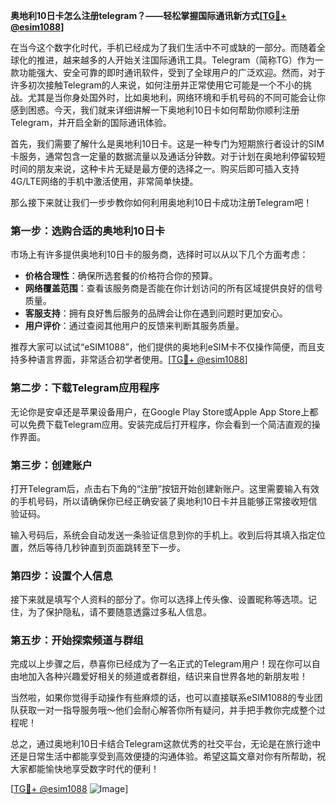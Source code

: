 **奥地利10日卡怎么注册telegram？——轻松掌握国际通讯新方式[[TG💪+ @esim1088](https://t.me/s/esim1088)]**

在当今这个数字化时代，手机已经成为了我们生活中不可或缺的一部分。而随着全球化的推进，越来越多的人开始关注国际通讯工具。Telegram（简称TG）作为一款功能强大、安全可靠的即时通讯软件，受到了全球用户的广泛欢迎。然而，对于许多初次接触Telegram的人来说，如何注册并正常使用它可能是一个不小的挑战。尤其是当你身处国外时，比如奥地利，网络环境和手机号码的不同可能会让你感到困惑。今天，我们就来详细讲解一下奥地利10日卡如何帮助你顺利注册Telegram，并开启全新的国际通讯体验。

首先，我们需要了解什么是奥地利10日卡。这是一种专门为短期旅行者设计的SIM卡服务，通常包含一定量的数据流量以及通话分钟数。对于计划在奥地利停留较短时间的朋友来说，这种卡片无疑是最方便的选择之一。购买后即可插入支持4G/LTE网络的手机中激活使用，非常简单快捷。

那么接下来就让我们一步步教你如何利用奥地利10日卡成功注册Telegram吧！

### 第一步：选购合适的奥地利10日卡

市场上有许多提供奥地利10日卡的服务商，选择时可以从以下几个方面考虑：

- **价格合理性**：确保所选套餐的价格符合你的预算。
- **网络覆盖范围**：查看该服务商是否能在你计划访问的所有区域提供良好的信号质量。
- **客服支持**：拥有良好售后服务的品牌会让你在遇到问题时更加安心。
- **用户评价**：通过查阅其他用户的反馈来判断其服务质量。

推荐大家可以试试“eSIM1088”，他们提供的奥地利eSIM卡不仅操作简便，而且支持多种语言界面，非常适合初学者使用。[[TG💪+ @esim1088](https://t.me/s/esim1088)]

### 第二步：下载Telegram应用程序

无论你是安卓还是苹果设备用户，在Google Play Store或Apple App Store上都可以免费下载Telegram应用。安装完成后打开程序，你会看到一个简洁直观的操作界面。

### 第三步：创建账户

打开Telegram后，点击右下角的“注册”按钮开始创建新账户。这里需要输入有效的手机号码，所以请确保你已经正确安装了奥地利10日卡并且能够正常接收短信验证码。

输入号码后，系统会自动发送一条验证信息到你的手机上。收到后将其填入指定位置，然后等待几秒钟直到页面跳转至下一步。

### 第四步：设置个人信息

接下来就是填写个人资料的部分了。你可以选择上传头像、设置昵称等选项。记住，为了保护隐私，请不要随意透露过多私人信息。

### 第五步：开始探索频道与群组

完成以上步骤之后，恭喜你已经成为了一名正式的Telegram用户！现在你可以自由地加入各种兴趣爱好相关的频道或者群组，结识来自世界各地的新朋友啦！

当然啦，如果你觉得手动操作有些麻烦的话，也可以直接联系eSIM1088的专业团队获取一对一指导服务哦～他们会耐心解答你所有疑问，并手把手教你完成整个过程呢！

总之，通过奥地利10日卡结合Telegram这款优秀的社交平台，无论是在旅行途中还是日常生活中都能享受到高效便捷的沟通体验。希望这篇文章对你有所帮助，祝大家都能愉快地享受数字时代的便利！

[[TG💪+ @esim1088](https://t.me/s/esim1088) ![Image](https://i.postimg.cc/4NQfJmqS/Snipaste-2025-05-13-00-14-12.png)]